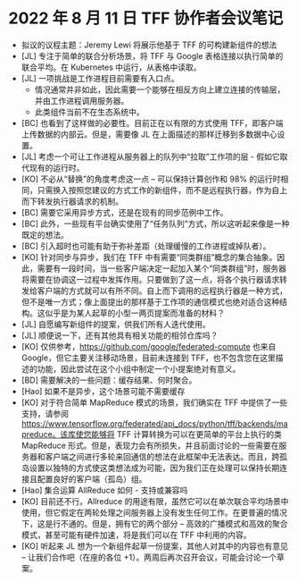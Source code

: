 # 2022 年 8 月 11 日 TFF 协作者会议笔记

- 拟议的议程主题：Jeremy Lewi 将展示他基于 TFF 的可构建新组件的想法
- [JL] 专注于简单的联合分析场景，将 TFF 与 Google 表格连接以执行简单的联合平均。在 Kubernetes 中运行，从表格中读取。
- [JL] 一项挑战是工作进程目前需要有入口点。
    - 情况通常并非如此，因此需要一个能够在相反方向上建立连接的传输层，并由工作进程调用服务器。
    - 此类组件当前不在生态系统中。
- [BC] 也看到了这样做的必要性。目前正在以有限的方式使用 TFF，即客户端上传数据的内部云。但是，需要像 JL 在上面描述的那样迁移到多数据中心设置。
- [JL] 考虑一个可让工作进程从服务器上的队列中“拉取”工作项的层 - 假如它取代现有的运行时。
- [KO] 不必从“替换”的角度考虑这一点 – 可以保持计算创作和 98% 的运行时相同，只需换入按照您建议的方式工作的新组件，而不是远程执行器，作为自上而下转发执行器请求的机制。
- [BC] 需要它采用异步方式，还是在现有的同步范例中工作。
- [BC] 此外，一些现有平台确实使用了“任务队列”方式，所以这听起来像是一种既定的想法。
- [BC] 引入超时也可能有助于弥补差距（处理缓慢的工作进程或掉队者）。
- [KO] 针对同步与异步，我们在 TFF 中有需要“同类群组”概念的集合抽象。因此，需要有一段时间，当一些客户端决定一起加入某个“同类群组”时，服务器将需要在协调这一过程中发挥作用。只要做到了这一点，将各个执行器请求转发给客户端的方式就可以有所不同。自上而下调用的远程执行器是一种方式，但不是唯一方式；像上面提出的那样基于工作项的通信模式也绝对适合这种结构。这似乎是为某人起草的小型一两页提案而准备的材料？
- [JL] 自愿编写新组件的提案，供我们所有人迭代使用。
- [JL] 顺便说一下，还有其他具有相关功能的相邻仓库吗？
- [KO] 仅供参考，https://github.com/google/federated-compute 也来自 Google，但它主要关注移动场景，目前未连接到 TFF，也不包含您在这里描述的功能，因此尝试在这个小组中制定一个小提案绝对有意义。
- [BD] 需要解决的一些问题：缓存结果、何时聚合。
- [Hao] 如果不是异步，这个场景可能不需要缓存
- [KO] 对于符合简单 MapReduce 模式的场景，我们确实在 TFF 中提供了一些支持，请参阅 https://www.tensorflow.org/federated/api_docs/python/tff/backends/mapreduce。该库使您能够将 TFF 计算转换为可以在更简单的平台上执行的类 MapReduce 形式。但是，表现力会有所损失，并且前面讨论的一些需要在服务器和客户端之间进行多轮来回通信的想法在此框架中无法表达。而且，跨孤岛设置以独特的方式使这类想法成为可能，因为我们正在处理可以保持长期连接且配置良好的客户端（孤岛）组。
- [Hao] 集合运算 AllReduce 如何 - 支持或兼容吗
- [KO] 目前还不行。Allreduce 的用途有限，虽然它可以在单次联合平均场景中使用，但它假定在两轮处理之间服务器上没有发生任何工作。在更普遍的情况下，这是行不通的。但是，拥有它的两个部分 – 高效的广播模式和高效的聚合模式，甚至可能有硬件加速，将是我们可以在 TFF 中利用的内容。
- [KO] 听起来 JL 想为一个新组件起草一份提案，其他人对其中的内容也有意见 – 让我们合作吧（在座的各位 +1）。两周后再次召开会议，可能会讨论一个草案。
